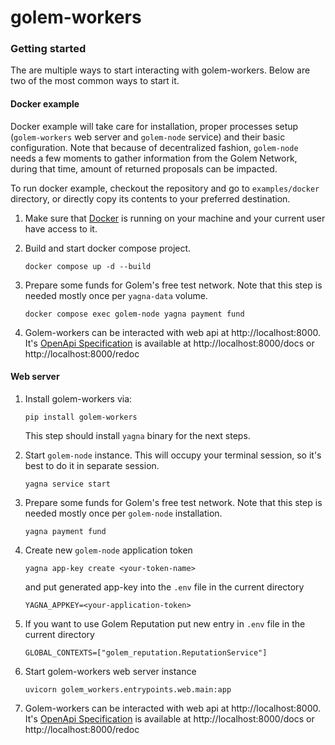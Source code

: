 # golem-workers

### Getting started

The are multiple ways to start interacting with golem-workers.
Below are two of the most common ways to start it.

#### Docker example

Docker example will take care for installation, proper processes setup (`golem-workers` web server and `golem-node` service) and their basic configuration.
Note that because of decentralized fashion, `golem-node` needs a few moments to gather information from the Golem Network, during that time, amount of returned proposals can be impacted.

To run docker example, checkout the repository and go to `examples/docker` directory, or directly copy its contents to your preferred destination. 

1. Make sure that [Docker](https://www.docker.com/) is running on your machine and your current user have access to it.
 
2. Build and start docker compose project.
   ```shell
   docker compose up -d --build
   ```

3. Prepare some funds for Golem's free test network. 
   Note that this step is needed mostly once per `yagna-data` volume. 

   ```shell
   docker compose exec golem-node yagna payment fund
   ```
   
4. Golem-workers can be interacted with web api at http://localhost:8000.
   It's [OpenApi Specification](https://www.openapis.org/) is available at http://localhost:8000/docs or http://localhost:8000/redoc

#### Web server

1. Install golem-workers via:
   ```shell
   pip install golem-workers
   ```
   This step should install `yagna` binary for the next steps.

2. Start `golem-node` instance. This will occupy your terminal session, so it's best to do it in separate session.
   ```shell
   yagna service start
   ```

3. Prepare some funds for Golem's free test network. 
   Note that this step is needed mostly once per `golem-node` installation. 

   ```shell
   yagna payment fund
   ```

4. Create new `golem-node` application token
   ```shell
   yagna app-key create <your-token-name>
   ```
   and put generated app-key into the `.env` file in the current directory
   ```dotenv
   YAGNA_APPKEY=<your-application-token>
   ```

5. If you want to use Golem Reputation put new entry in `.env` file in the current directory
   ```dotenv
   GLOBAL_CONTEXTS=["golem_reputation.ReputationService"]
   ```

6. Start golem-workers web server instance
   ```shell
   uvicorn golem_workers.entrypoints.web.main:app
   ```
   
7. Golem-workers can be interacted with web api at http://localhost:8000.
   It's [OpenApi Specification](https://www.openapis.org/) is available at http://localhost:8000/docs or http://localhost:8000/redoc
